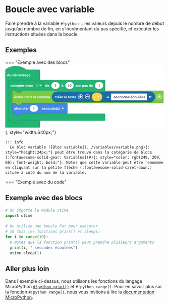 # Boucle avec variable
Faire prendre à la variable `#!python i` les valeurs depuis le nombre de début jusqu’au nombre de fin, en s’incrémentant du pas spécifié, et exécuter les instructions situées dans la boucle.

## Exemples
=== "Exemple avec des blocs"
    ![Blocs boucle avec variable](boucle_avec_variable.png){: style="width:640px;"}

    !!! info
      Le bloc variable ![Bloc variable](../variables/variable.png){: style="height:24px;"} peut être trouvé dans la catégorie de blocs [:fontawesome-solid-gear: Variables](#){: style="color: rgb(249, 209, 66); font-weight: bold;"}. Notez que cette variable peut être renommée en cliquant sur la petite flèche (:fontawesome-solid-caret-down:) située à côté du nom de la variable.

=== "Exemple avec du code"

## Exemple avec des blocs

  ```python
  # On importe le module utime
  import utime

  # On utilise une boucle For pour exécuter 
  # 10 fois les fonctions print() et sleep()
  for i in range(10):
    # Notez que la fonction print() peut prendre plusieurs arguments
    print(i, " secondes écoulées")
    utime.sleep(1)
  ```

## Aller plus loin
Dans l'exemple ci-dessus, nous utilisons les fonctions du langage MicroPython [`#!python print()`](../../communication/ecrire_dans_la_console.md) et `#!python range()`. Pour en savoir plus sur la fonction `#!python range()`, nous vous invitons à lire la [documentation MicroPython](https://www.micropython.fr/reference/03.builtin/range/).